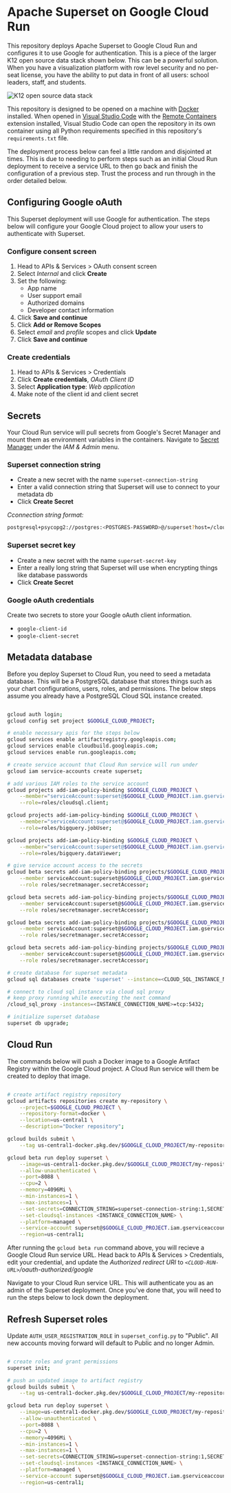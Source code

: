 # Apache Superset on Google Cloud Run
This repository deploys Apache Superset to Google Cloud Run and configures it to use Google for authentication. This is a piece of the larger K12 open source data stack shown below. This can be a powerful solution. When you have a visualization platform with row level security and no per-seat license, you have the ability to put data in front of all users: school leaders, staff, and students.

![K12 open source data stack](/assets/open-source-data-stack.png)

This repository is designed to be opened on a machine with [Docker](https://www.docker.com/) installed. When opened in [Visual Studio Code](https://code.visualstudio.com/) with the [Remote Containers](https://marketplace.visualstudio.com/items?itemName=ms-vscode-remote.remote-containers) extension installed, Visual Studio Code can open the repository in its own container using all Python requirements specified in this repository's `requirements.txt` file.

The deployment process below can feel a little random and disjointed at times. This is due to needing to perform steps such as an initial Cloud Run deployment to receive a service URL to then go back and finish the configuration of a previous step. Trust the process and run through in the order detailed below.

## Configuring Google oAuth
This Superset deployment will use Google for authentication. The steps below will configure your Google Cloud project to allow your users to authenticate with Superset.

### Configure consent screen

1. Head to APIs & Services > OAuth consent screen
2. Select *Internal* and click **Create**
3. Set the following:
    * App name
    * User support email
    * Authorized domains
    * Developer contact information
4. Click **Save and continue**
5. Click **Add or Remove Scopes**
6. Select *email* and *profile* scopes and click **Update**
7. Click **Save and continue**

### Create credentials

1. Head to APIs & Services > Credentials
2. Click **Create credentials**, *OAuth Client ID*
3. Select **Application type**: *Web application*
4. Make note of the client id and client secret

## Secrets
Your Cloud Run service will pull secrets from Google's Secret Manager and mount them as environment variables in the containers. Navigate to [Secret Manager](https://console.cloud.google.com/security/secret-manager) under the *IAM & Admin* menu.

### Superset connection string
* Create a new secret with the name `superset-connection-string`
* Enter a valid connection string that Superset will use to connect to your metadata db
* Click **Create Secret**

*Cconnection string format:*
```bash
postgresql+psycopg2://postgres:<POSTGRES-PASSWORD>@/superset?host=/cloudsql/<INSTANCE_CONNECTION_NAME>
```

### Superset secret key

* Create a new secret with the name `superset-secret-key`
* Enter a really long string that Superset will use when encrypting things like database passwords
* Click **Create Secret**

### Google oAuth credentials
Create two secrets to store your Google oAuth client information.

* `google-client-id`
* `google-client-secret`


## Metadata database
Before you deploy Superset to Cloud Run, you need to seed a metadata database. This will be a PostgreSQL database that stores things such as your chart configurations, users, roles, and permissions. The below steps assume you already have a PostgreSQL Cloud SQL instance created.

```bash

gcloud auth login;
gcloud config set project $GOOGLE_CLOUD_PROJECT;

# enable necessary apis for the steps below
gcloud services enable artifactregistry.googleapis.com;
gcloud services enable cloudbuild.googleapis.com;
gcloud services enable run.googleapis.com;

# create service account that Cloud Run service will run under
gcloud iam service-accounts create superset;

# add various IAM roles to the service account
gcloud projects add-iam-policy-binding $GOOGLE_CLOUD_PROJECT \
    --member="serviceAccount:superset@$GOOGLE_CLOUD_PROJECT.iam.gserviceaccount.com" \
    --role=roles/cloudsql.client;

gcloud projects add-iam-policy-binding $GOOGLE_CLOUD_PROJECT \
    --member="serviceAccount:superset@$GOOGLE_CLOUD_PROJECT.iam.gserviceaccount.com" \
    --role=roles/bigquery.jobUser;

gcloud projects add-iam-policy-binding $GOOGLE_CLOUD_PROJECT \
    --member="serviceAccount:superset@$GOOGLE_CLOUD_PROJECT.iam.gserviceaccount.com" \
    --role=roles/bigquery.dataViewer;

# give service account access to the secrets
gcloud beta secrets add-iam-policy-binding projects/$GOOGLE_CLOUD_PROJECT/secrets/superset-connection-string \
    --member serviceAccount:superset@$GOOGLE_CLOUD_PROJECT.iam.gserviceaccount.com \
    --role roles/secretmanager.secretAccessor;

gcloud beta secrets add-iam-policy-binding projects/$GOOGLE_CLOUD_PROJECT/secrets/superset-secret-key \
    --member serviceAccount:superset@$GOOGLE_CLOUD_PROJECT.iam.gserviceaccount.com \
    --role roles/secretmanager.secretAccessor;

gcloud beta secrets add-iam-policy-binding projects/$GOOGLE_CLOUD_PROJECT/secrets/google-client-id \
    --member serviceAccount:superset@$GOOGLE_CLOUD_PROJECT.iam.gserviceaccount.com \
    --role roles/secretmanager.secretAccessor;

gcloud beta secrets add-iam-policy-binding projects/$GOOGLE_CLOUD_PROJECT/secrets/google-client-secret \
    --member serviceAccount:superset@$GOOGLE_CLOUD_PROJECT.iam.gserviceaccount.com \
    --role roles/secretmanager.secretAccessor;

# create database for superset metadata
gcloud sql databases create 'superset' --instance=<CLOUD_SQL_INSTANCE_NAME>;

# connect to cloud sql instance via cloud sql proxy
# keep proxy running while executing the next command
/cloud_sql_proxy -instances=<INSTANCE_CONNECTION_NAME>=tcp:5432;

# initialize superset database
superset db upgrade;

```

## Cloud Run
The commands below will push a Docker image to a Google Artifact Registry within the Google Cloud project. A Cloud Run service will them be created to deploy that image.

```bash

# create artifact registry repository
gcloud artifacts repositories create my-repository \
    --project=$GOOGLE_CLOUD_PROJECT \
    --repository-format=docker \
    --location=us-central1 \
    --description="Docker repository";

gcloud builds submit \
    --tag us-central1-docker.pkg.dev/$GOOGLE_CLOUD_PROJECT/my-repository/superset src/.;

gcloud beta run deploy superset \
    --image=us-central1-docker.pkg.dev/$GOOGLE_CLOUD_PROJECT/my-repository/superset \
    --allow-unauthenticated \
    --port=8088 \
    --cpu=2 \
    --memory=4096Mi \
    --min-instances=1 \
    --max-instances=1 \
    --set-secrets=CONNECTION_STRING=superset-connection-string:1,SECRET_KEY=superset-secret-key:1,GOOGLE_ID=google-client-id:1,GOOGLE_SECRET=google-client-secret:1 \
    --set-cloudsql-instances <INSTANCE_CONNECTION_NAME> \
    --platform=managed \
    --service-account superset@$GOOGLE_CLOUD_PROJECT.iam.gserviceaccount.com \
    --region=us-central1;

```

After running the `gcloud beta run` command above, you will recieve a Google Cloud Run service URL. Head back to APIs & Services > Credentials, edit your credential, and update the *Authorized redirect URI* to *`<CLOUD-RUN-URL>`/oauth-authorized/google*

Navigate to your Cloud Run service URL. This will authenticate you as an admin of the Superset deployment. Once you've done that, you will need to run the steps below to lock down the deployment.

## Refresh Superset roles
Update `AUTH_USER_REGISTRATION_ROLE` in `superset_config.py` to "Public". All new accounts moving forward will default to Public and no longer Admin. 

```bash

# create roles and grant permissions
superset init;

# push an updated image to artifact registry
gcloud builds submit \
    --tag us-central1-docker.pkg.dev/$GOOGLE_CLOUD_PROJECT/my-repository/superset src/.;

gcloud beta run deploy superset \
    --image=us-central1-docker.pkg.dev/$GOOGLE_CLOUD_PROJECT/my-repository/superset \
    --allow-unauthenticated \
    --port=8088 \
    --cpu=2 \
    --memory=4096Mi \
    --min-instances=1 \
    --max-instances=1 \
    --set-secrets=CONNECTION_STRING=superset-connection-string:1,SECRET_KEY=superset-secret-key:1,GOOGLE_ID=google-client-id:1,GOOGLE_SECRET=google-client-secret:1 \
    --set-cloudsql-instances <INSTANCE_CONNECTION_NAME> \
    --platform=managed \
    --service-account superset@$GOOGLE_CLOUD_PROJECT.iam.gserviceaccount.com \
    --region=us-central1;


```

